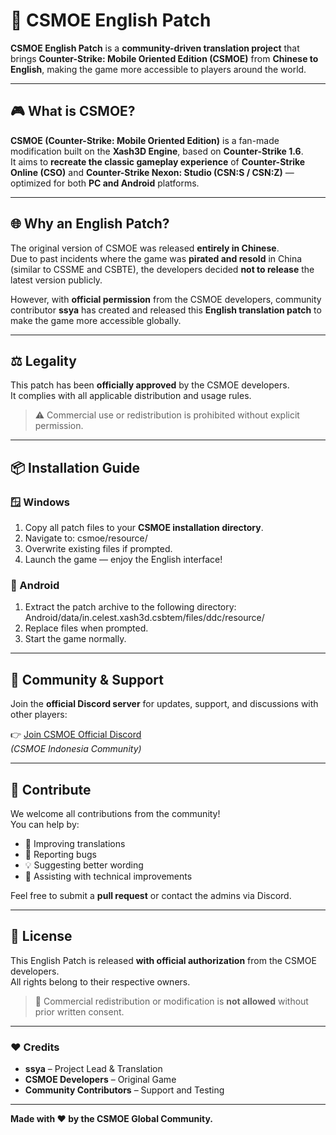 # 🧩 CSMOE English Patch

**CSMOE English Patch** is a **community-driven translation project** that brings **Counter-Strike: Mobile Oriented Edition (CSMOE)** from **Chinese to English**, making the game more accessible to players around the world.  

---

## 🎮 What is CSMOE?

**CSMOE (Counter-Strike: Mobile Oriented Edition)** is a fan-made modification built on the **Xash3D Engine**, based on **Counter-Strike 1.6**.  
It aims to **recreate the classic gameplay experience** of **Counter-Strike Online (CSO)** and **Counter-Strike Nexon: Studio (CSN:S / CSN:Z)** — optimized for both **PC and Android** platforms.

---

## 🌐 Why an English Patch?

The original version of CSMOE was released **entirely in Chinese**.  
Due to past incidents where the game was **pirated and resold** in China (similar to CSSME and CSBTE), the developers decided **not to release** the latest version publicly.  

However, with **official permission** from the CSMOE developers, community contributor **ssya** has created and released this **English translation patch** to make the game more accessible globally.

---

## ⚖️ Legality

This patch has been **officially approved** by the CSMOE developers.  
It complies with all applicable distribution and usage rules.  

> ⚠️ Commercial use or redistribution is prohibited without explicit permission.

---

## 📦 Installation Guide

### 🪟 Windows
1. Copy all patch files to your **CSMOE installation directory**.  
2. Navigate to:  csmoe/resource/
3. Overwrite existing files if prompted.  
4. Launch the game — enjoy the English interface!

### 🤖 Android
1. Extract the patch archive to the following directory:  Android/data/in.celest.xash3d.csbtem/files/ddc/resource/
2. Replace files when prompted.  
3. Start the game normally.

---

## 💬 Community & Support

Join the **official Discord server** for updates, support, and discussions with other players:  

👉 [Join CSMOE Official Discord](https://discord.gg/YMH8gfdUJu)  
*(CSMOE Indonesia Community)*

---

## 🧠 Contribute

We welcome all contributions from the community!  
You can help by:
- 📝 Improving translations  
- 🐞 Reporting bugs  
- 💡 Suggesting better wording  
- 🧰 Assisting with technical improvements  

Feel free to submit a **pull request** or contact the admins via Discord.

---

## 📜 License

This English Patch is released **with official authorization** from the CSMOE developers.  
All rights belong to their respective owners.  

> 🚫 Commercial redistribution or modification is **not allowed** without prior written consent.

---

### ❤️ Credits
- **ssya** – Project Lead & Translation  
- **CSMOE Developers** – Original Game  
- **Community Contributors** – Support and Testing  

---

**Made with ❤️ by the CSMOE Global Community.**

